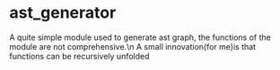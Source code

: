 # ast_generator
A quite simple module used to generate ast graph, the functions of the module are not comprehensive.\n
A small innovation(for me)is that functions can be recursively unfolded
